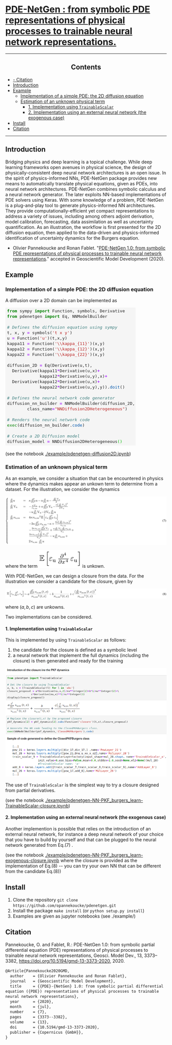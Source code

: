 [PDE-NetGen : from symbolic PDE representations of physical processes to trainable neural network representations.](https://github.com/opannekoucke/pdenetgen)<!-- omit in toc -->
====================================================================


---
<h2><center>Contents</center></h2>

- [- Citation](#ullicitationliul)
- [Introduction](#introduction)
- [Example](#example)
  - [Implementation of a simple PDE: the 2D diffusion equation](#implementation-of-a-simple-pde-the-2d-diffusion-equation)
  - [Estimation of an unknown physical term](#estimation-of-an-unknown-physical-term)
    - [1. Implementation using `TrainableScalar`](#1-implementation-using-trainablescalar)
    - [2. Implementation using an external neural network (the exogenous case)](#2-implementation-using-an-external-neural-network-the-exogenous-case)
- [Install](#install)
- [Citation](#citation)
---


Introduction
------------

Bridging physics and deep learning is a topical challenge. While deep learning frameworks open avenues in physical science, the design of physically-consistent deep neural network architectures is an open issue. In the spirit of physics-informed NNs, PDE-NetGen package provides new means to automatically translate physical equations, given as PDEs, into neural network architectures. PDE-NetGen combines symbolic calculus and a neural network generator. The later exploits NN-based implementations of PDE solvers using Keras. With some knowledge of a problem, PDE-NetGen is a plug-and-play tool to generate physics-informed NN architectures. They provide computationally-efficient yet compact representations to address a variety of issues, including among others adjoint derivation, model calibration, forecasting, data assimilation as well as uncertainty quantification. As an illustration, the workflow is first presented for the 2D diffusion equation, then applied to the data-driven and physics-informed identification of uncertainty dynamics for the Burgers equation.


  - Olivier Pannekoucke and Ronan Fablet. "[PDE-NetGen 1.0: from symbolic PDE representations of physical processes to trainable neural network representations]( https://doi.org/10.5194/gmd-2020-35)." accepted in Geoscientific Model Development (2020).


Example
-------

### Implementation of a simple PDE: the 2D diffusion equation

A diffusion over a 2D domain can be implemented as

![Implementation of a 2D diffusion equation](./figures/Fig1.png)

(see the notebook [./example/pdenetgen-diffusion2D.ipynb](./example/pdenetgen-diffusion2D.ipynb))

### Estimation of an unknown physical term

As an example, we consider a situation that can be encountered in physics where the 
dynamics makes appear an unkown term to determine from a dataset. For the illustration, we consider the dynamics 

![pkf-system](./figures/pkf-system.png)

where the term ![unknown term](./figures/expectation.png) is unkown.


With PDE-NetGen, we can design a closure from the data. For the 
illustration we consider a candidate for the closure, given by

![pkf-closure](./figures/pkf-closure.png)

where $(a,b,c)$ are unkowns.

Two implementations can be considered. 

#### 1. Implementation using `TrainableScalar`

This is implemented by using `TrainableScalar` as follows:
 
 1. the candidate for the closure is defined as a symbolic level
 2. a neural network that implement the full dynamics (including the closure) is then generated and ready for the training

![Implementation of a closure](./figures/Fig5.png)

The use of `TrainableScalar` is the simplest way to try a closure designed from partial derivatives.

(see the notebook 
[./example/pdenetgen-NN-PKF_burgers_learn-TrainableScalar-closure.ipynb](./example/pdenetgen-NN-PKF_burgers_learn-TrainableScalar-closure.ipynb))

#### 2. Implementation using an external neural network (the exogenous case)

Another implemention is possible that relies on the introduction
of an external neural network, for instance a deep neural network of your choice that you have to build by yourself and
that can be plugged to the neural network generated from Eq.(7)
. 

(see the notebook 
[./example/pdenetgen-NN-PKF_burgers_learn-exogenous-closure.ipynb](./example/pdenetgen-NN-PKF_burgers_learn-exogenous-closure.ipynb)
where the closure is provided as the implementation of Eq.(8) -- you can try your own NN that can be different from the candidate Eq.(8))

Install
-------

 1. Clone the repository `git clone https://github.com/opannekoucke/pdenetgen.git`
 1. Install the package `make install` (or `python setup.py install`)
 1. Examples are given as jupyter notebooks (see ./example/) 


Citation
--------

Pannekoucke, O. and Fablet, R.: PDE-NetGen 1.0: from symbolic partial differential equation (PDE) representations of physical processes to trainable neural network representations, Geosci. Model Dev., 13, 3373–3382, https://doi.org/10.5194/gmd-13-3373-2020, 2020. 

```
@Article{Pannekoucke2020GMD,
  author    = {Olivier Pannekoucke and Ronan Fablet},
  journal   = {Geoscientific Model Development},
  title     = {{PDE}-{NetGen} 1.0: from symbolic partial differential equation ({PDE}) representations of physical processes to trainable neural network representations},
  year      = {2020},
  month     = {jul},
  number    = {7},
  pages     = {3373--3382},
  volume    = {13},
  doi       = {10.5194/gmd-13-3373-2020},
  publisher = {Copernicus {GmbH}},  
}
```
